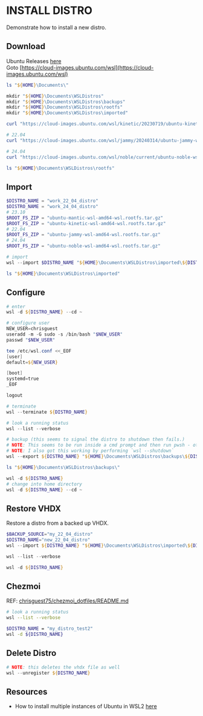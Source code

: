 # INSTALL DISTRO

Demonstrate how to install a new distro.  

## Download

Ubuntu Releases [here](https://wiki.ubuntu.com/Releases)  
Goto [https://cloud-images.ubuntu.com/wsl](https://cloud-images.ubuntu.com/wsl)

```powershell
ls "${HOME}\Documents\"

mkdir "${HOME}\Documents\WSLDistros"
mkdir "${HOME}\Documents\WSLDistros\backups"
mkdir "${HOME}\Documents\WSLDistros\rootfs"
mkdir "${HOME}\Documents\WSLDistros\imported"

curl "https://cloud-images.ubuntu.com/wsl/kinetic/20230719/ubuntu-kinetic-wsl-amd64-wsl.rootfs.tar.gz" --output "${HOME}\Documents\WSLDistros\rootfs\ubuntu-kinetic-wsl-amd64-wsl.rootfs.tar.gz"

# 22.04
curl "https://cloud-images.ubuntu.com/wsl/jammy/20240314/ubuntu-jammy-wsl-amd64-wsl.rootfs.tar.gz" --output "${HOME}\Documents\WSLDistros\rootfs\ubuntu-jammy-wsl-amd64-wsl.rootfs.tar.gz"

# 24.04
curl "https://cloud-images.ubuntu.com/wsl/noble/current/ubuntu-noble-wsl-amd64-wsl.rootfs.tar.gz" --output "${HOME}\Documents\WSLDistros\rootfs\ubuntu-noble-wsl-amd64-wsl.rootfs.tar.gz"

ls "${HOME}\Documents\WSLDistros\rootfs"
```

## Import

```powershell
$DISTRO_NAME = "work_22_04_distro"
$DISTRO_NAME = "work_24_04_distro"
# 23.10
$ROOT_FS_ZIP = "ubuntu-mantic-wsl-amd64-wsl.rootfs.tar.gz"
$ROOT_FS_ZIP = "ubuntu-kinetic-wsl-amd64-wsl.rootfs.tar.gz"
# 22.04
$ROOT_FS_ZIP = "ubuntu-jammy-wsl-amd64-wsl.rootfs.tar.gz"
# 24.04
$ROOT_FS_ZIP = "ubuntu-noble-wsl-amd64-wsl.rootfs.tar.gz"

# import
wsl --import $DISTRO_NAME "${HOME}\Documents\WSLDistros\imported\${DISTRO_NAME}" "${HOME}\Documents\WSLDistros\rootfs\${ROOT_FS_ZIP}"

ls "${HOME}\Documents\WSLDistros\imported"
```

## Configure

```powershell
# enter
wsl -d ${DISTRO_NAME} --cd ~

# configure user
NEW_USER=chrisguest
useradd -m -G sudo -s /bin/bash "$NEW_USER"
passwd "$NEW_USER"

tee /etc/wsl.conf <<_EOF
[user]
default=${NEW_USER}

[boot]
systemd=true
_EOF

logout

# terminate
wsl --terminate ${DISTRO_NAME}

# look a running status
wsl --list --verbose

# backup (this seems to signal the distro to shutdown then fails.)
# NOTE: This seems to be run inside a cmd prompt and then run pwsh - otherwise you get Error code: Wsl/Service/ERROR_SHARING_VIOLATION. 
# NOTE: I also got this working by performing `wsl --shutdown`
wsl --export ${DISTRO_NAME} "${HOME}\Documents\WSLDistros\backups\${DISTRO_NAME}__2023_12_10.vhdx" --vhd

ls "${HOME}\Documents\WSLDistros\backups\"

wsl -d ${DISTRO_NAME}
# change into home directory
wsl -d ${DISTRO_NAME} --cd ~
```

## Restore VHDX

Restore a distro from a backed up VHDX.  

```powershell
$BACKUP_SOURCE="my_22_04_distro"
$DISTRO_NAME="new_22_04_distro"
wsl --import ${DISTRO_NAME} "${HOME}\Documents\WSLDistros\imported\${DISTRO_NAME}" "${HOME}\Documents\WSLDistros\backups\${BACKUP_SOURCE}__2023_12_10.vhdx" --vhd 

wsl --list --verbose

wsl -d ${DISTRO_NAME}
```

## Chezmoi

REF: [chrisguest75/chezmoi_dotfiles/README.md](https://github.com/chrisguest75/chezmoi_dotfiles/blob/master/README.md)  

```sh
# look a running status
wsl --list --verbose

$DISTRO_NAME = "my_distro_test2"
wsl -d ${DISTRO_NAME}
```

## Delete Distro

```powershell
# NOTE: this deletes the vhdx file as well
wsl --unregister ${DISTRO_NAME}
```

## Resources

* How to install multiple instances of Ubuntu in WSL2 [here](https://cloudbytes.dev/snippets/how-to-install-multiple-instances-of-ubuntu-in-wsl2)  
